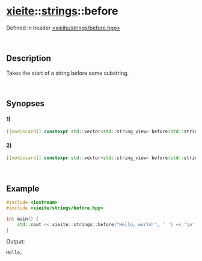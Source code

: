 # [xieite](../xieite.md)\:\:[strings](../strings.md)\:\:before
Defined in header [<xieite/strings/before.hpp>](../../include/xieite/strings/before.hpp)

&nbsp;

## Description
Takes the start of a string before some substring.

&nbsp;

## Synopses
#### 1)
```cpp
[[nodiscard]] constexpr std::vector<std::string_view> before(std::string_view string, std::string_view end) noexcept;
```
#### 2)
```cpp
[[nodiscard]] constexpr std::vector<std::string_view> before(std::string_view string, char end) noexcept;
```

&nbsp;

## Example
```cpp
#include <iostream>
#include <xieite/strings/before.hpp>

int main() {
    std::cout << xieite::strings::before("Hello, world!", ' ') << '\n';
}
```
Output:
```
Hello,
```
